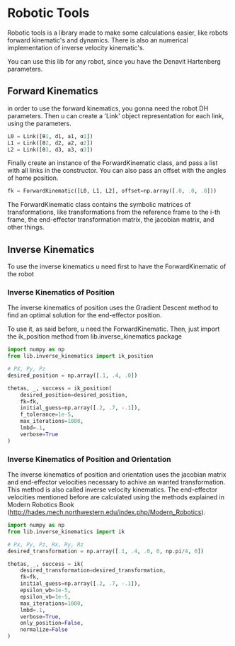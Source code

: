 
# Robotic Tools

Robotic tools is a library made to make some calculations easier, like robots forward
kinematic's and dynamics. There is also an numerical implementation of inverse velocity kinematic's.

You can use this lib for any robot, since you have the Denavit Hartenberg parameters.

## Forward Kinematics

in order to use the forward kinematics, you gonna need the robot DH parameters. Then
u can create a 'Link' object representation for each link, using the parameters.

```python
L0 = Link([θ1, d1, a1, α1])
L1 = Link([θ2, d2, a2, α2])
L2 = Link([θ3, d3, a3, α3])
```

Finally create an instance of the ForwardKinematic class, and pass a list with
all links in the constructor. You can also pass an offset with the angles of home position.

```python
fk = ForwardKinematic([L0, L1, L2], offset=np.array([.0, .0, .0]))
```

The ForwardKinematic class contains the symbolic matrices of transformations, like transformations
from the reference frame to the i-th frame, the end-effector transformation matrix, the jacobian matrix, and other things.
## Inverse Kinematics

To use the inverse kinematics u need first to have the ForwardKinematic of the robot

### Inverse Kinematics of Position

The inverse kinematics of position uses the Gradient Descent method to find an optimal solution
for the end-effector position.

To use it, as said before, u need the ForwardKinematic. Then, just import the ik_position
method from lib.inverse_kinematics package

```python
import numpy as np
from lib.inverse_kinematics import ik_position

# PX, Py, Pz
desired_position = np.array([.1, .4, .0])

thetas, _, success = ik_position(
    desired_position=desired_position,
    fk=fk,
    initial_guess=np.array([.2, .7, -.1]),
    f_tolerance=1e-5,
    max_iterations=1000,
    lmbd=.1,
    verbose=True
)
```

### Inverse Kinematics of Position and Orientation

The inverse kinematics of position and orientation uses the jacobian matrix and end-effector velocities
necessary to achive an wanted transformation. This method is also called inverse velocity kinematics. The
end-effector velocities mentioned before are calculated using the methods explained in 
Modern Robotics Book (http://hades.mech.northwestern.edu/index.php/Modern_Robotics).

```python
import numpy as np
from lib.inverse_kinematics import ik

# Px, Py, Pz, Rx, Ry, Rz
desired_transformation = np.array([.1, .4, .0, 0, np.pi/4, 0])

thetas, _, success = ik(
    desired_transformation=desired_transformation,
    fk=fk,
    initial_guess=np.array([.2, .7, -.1]),
    epsilon_wb=1e-5,
    epsilon_vb=1e-5,
    max_iterations=1000,
    lmbd=.1,
    verbose=True,
    only_position=False,
    normalize=False
)
```
